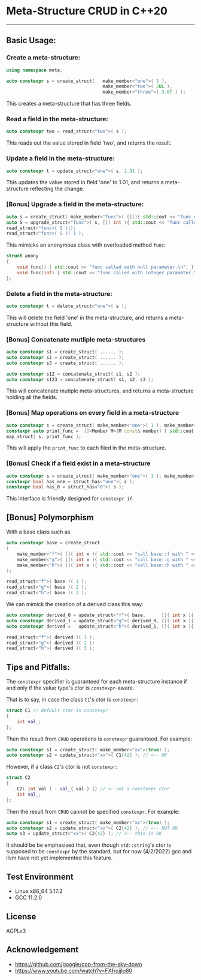 # Meta-Structure CRUD in C++20

------

## Basic Usage:

### Create a meta-structure:

```cpp
using namespace meta;

auto constexpr s = create_struct(   make_member<"one">( 1 ),
                                    make_member<"two">( 2UL ),
                                    make_member<"three">( 3.0f ) );
```

This creates a meta-structure that has three fields.

### Read a field in the meta-structure:

```cpp
auto constexpr two = read_struct<"two">( s );
```

This reads out the value stored in field 'two', and returns the result.

### Update a field in the meta-structure:

```cpp
auto constexpr t = update_struct<"one">( s, 1.01 );
```

This updates the value stored in field 'one' to 1.01, and returns a meta-structure reflecting the change.

### [Bonus] Upgrade a field in the meta-structure:

```cpp
auto s = create_struct( make_member<"func">( [](){ std::cout << "func called with null parameter.\n"; } ) );
auto S = upgrade_struct<"func">( s, []( int ){ std::cout << "func called with integer parameter.\n"; } );
read_struct<"func>( S )();
read_struct<"func>( S )( 1 );
```

This mimicks an anonymous class with overloaded method `func`:

```cpp
struct anony
{
    void func() { std::cout << "func called with null parameter.\n"; }
    void func(int) { std::cout << "func called with integer parameter.\n"; }
};
```



### Delete a field in the meta-structure:

```cpp
auto constexpr t = delete_struct<"one">( s );
```

This will delete the field 'one' in the meta-structure, and returns a meta-structure without this field.


### [Bonus] Concatenate mutliple meta-structures

```cpp
auto constexpr s1 = create_struct( ...... );
auto constexpr s2 = create_struct( ...... );
auto constexpr s3 = create_struct( ...... );

auto constexpr s12 = concatenate_struct( s1, s2 );
auto constexpr s123 = concatenate_struct( s1, s2, s3 );
```

This will concatenate mutiple meta-structures, and returns a meta-structure holding all the fields.

### [Bonus] Map operations on every field in a meta-structure

```cpp
auto constexpr s = create_struct( make_member<"one">( 1 ), make_member<"two">( 2UL ), make_member<"three">( 3.0f ) );
constexpr auto print_func =  []<Member M>(M const& member) { std::cout << static_cast<std::string>(M::tag()) << ": " << member.value() << std::endl; return member.value(); };
map_struct( s, print_func );
```

This will apply the `print_func` to each filed in the meta-structure.


### [Bonus] Check if a field exist in a meta-structure

```cpp
auto constexpr s = create_struct( make_member<"one">( 1 ), make_member<"two">( 2UL ), make_member<"three">( 3.0f ) );
constexpr bool has_one = struct_has<"one">( s );
constexpr bool has_0 = struct_has<"0">( s );
```

This interface is friendly designed for `constexpr if`.



## [Bonus] Polymorphism

With a base class such as

```cpp
auto constexpr base = create_struct
(
    make_member<"f">( []( int x ){ std::cout << "call base::f with " << x << std::endl; } ),
    make_member<"g">( []( int x ){ std::cout << "call base::g with " << x << std::endl; } ),
    make_member<"h">( []( int x ){ std::cout << "call base::h with " << x << std::endl; } )
);

read_struct<"f">( base )( 1 );
read_struct<"g">( base )( 2 );
read_struct<"h">( base )( 3 );
```

We can mimick the creation of a derived class this way:

```cpp
auto constexpr derived_0 = update_struct<"f">( base,      []( int x ){ std::cout << "derived::f with " << x << std::endl; } );
auto constexpr derived_1 = update_struct<"g">( derived_0, []( int x ){ std::cout << "derived::g with " << x << std::endl; } );
auto constexpr derived =   update_struct<"h">( derived_1, []( int x ){ std::cout << "derived::h with " << x << std::endl; } );

read_struct<"f">( derived )( 1 );
read_struct<"g">( derived )( 2 );
read_struct<"h">( derived )( 3 );
```




## Tips and Pitfalls:

The `constexpr` specifier is guaranteed for each meta-structure instance if and only if the value type's ctor is `constexpr`-aware.

That is to say, in case the class `C1`'s ctor is `constexpr`:

```cpp
struct C1 // default ctor is constexpr
{
    int val_;
};
```

Then the result from `CRUD` operations is `constexpr` guaranteed. For example:

```cpp
auto constexpr s1 = create_struct( make_member<"xx">(true) );
auto constexpr s2 = update_struct<"xx">( C1{42} ); // <-- OK
```

However, if a class `C2`'s ctor is not `constexpr`:

```cpp
struct C2
{
    C2( int val ) : val_{ val } {} // <- not a constexpr ctor
    int val_;
};
```

Then the result from `CRUD` cannot be specified `constexpr`. For example:

```cpp
auto constexpr s1 = create_struct( make_member<"xx">(true) );
auto constexpr s2 = update_struct<"xx">( C2{42} ); // <-- NOT OK
auto s3 = update_struct<"xx">( C2{42} ); // <-- this is OK
```

It should be be emphasised that, even though `std::string`'s ctor is supposed to be `constexpr` by the standard, but for now (4/2/2022) gcc and llvm have not yet implemented this feature.



## Test Environment

- Linux x86_64 5.17.2
- GCC 11.2.0

## License

AGPLv3


## Acknowledgement

- <https://github.com/google/cpp-from-the-sky-down>
- <https://www.youtube.com/watch?v=FXfrojjIo80>


